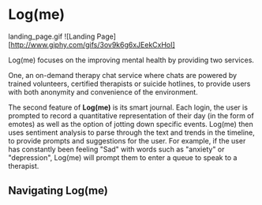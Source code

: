 # Log(me) 

landing_page.gif
![Landing Page][http://www.giphy.com/gifs/3ov9k6g6xJEekCxHoI]

Log(me) focuses on the improving mental health by providing two services.

One, an on-demand therapy chat service where chats are powered by trained volunteers, certified therapists or suicide hotlines, to provide users with both anonymity and convenience of the environment.

The second feature of **Log(me)** is its smart journal. Each login, the user is prompted to record a quantitative representation of their day (in the form of emotes) as well as the option of jotting down specific events. Log(me) then uses sentiment analysis to parse through the text and trends in the timeline, to provide prompts and suggestions for the user. For example, if the user has constantly been feeling "Sad" with words such as "anxiety" or "depression", Log(me) will prompt them to enter a queue to speak to a therapist. 

## Navigating Log(me)



